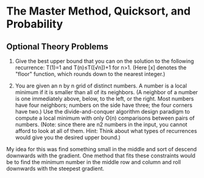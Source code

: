 # The Master Method, Quicksort, and Probability

## Optional Theory Problems
1. Give the best upper bound that you can on the solution to the following recurrence: T(1)=1 and T(n)≤T([√n])+1 for n>1. (Here [x] denotes the "floor" function, which rounds down to the nearest integer.)

2. You are given an n by n grid of distinct numbers. A number is a local minimum if it is smaller than all of its neighbors. (A neighbor of a number is one immediately above, below, to the left, or the right. Most numbers have four neighbors; numbers on the side have three; the four corners have two.) Use the divide-and-conquer algorithm design paradigm to compute a local minimum with only O(n) comparisons between pairs of numbers. (Note: since there are n2 numbers in the input, you cannot afford to look at all of them. Hint: Think about what types of recurrences would give you the desired upper bound.)

My idea for this was find something small in the middle and sort of descend downwards with the gradient. One method that fits these constraints would be to find the minimum number in the middle row and column and roll downwards with the steepest gradient.